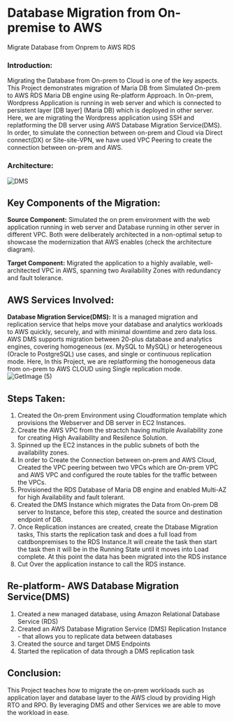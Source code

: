 # Database Migration from On-premise to AWS
Migrate Database from Onprem to AWS RDS

### Introduction:
Migrating the Database from On-prem to Cloud is one of the key aspects. This Project demonstrates migration of Maria DB from Simulated On-prem to AWS RDS Maria DB engine using Re-platform Approach. In On-prem,  Wordpress Application is running in web server and which is connected to persistent layer [DB layer] (Maria DB) which is deployed in other server. Here, we are migrating the Wordpress application using SSH and replatforming the DB server using AWS Database Migration Service(DMS). In order, to simulate the connection between on-prem and Cloud via Direct connect(DX) or Site-site-VPN, we have used VPC Peering to create the connection between on-prem and AWS.


### Architecture:
![DMS](https://github.com/user-attachments/assets/b698d7c2-d9fe-44aa-be8c-1e50b1f5c058)

## Key Components of the Migration:
**Source Component:**
Simulated the on prem environment with the web application running in web server and Database running in other server in different VPC. Both were deliberately architected in a non-optimal setup to showcase the modernization that AWS enables (check the architecture diagram).

**Target Component:**
Migrated the application to a highly available, well-architected VPC in AWS, spanning two Availability Zones with redundancy and fault tolerance.

## AWS Services Involved:
**Database Migration Service(DMS):**
It is a managed migration and replication service that helps move your database and analytics workloads to AWS quickly, securely, and with minimal downtime and zero data loss. AWS DMS supports migration between 20-plus database and analytics engines, covering homogeneous (ex. MySQL to MySQL) or heterogeneous (Oracle to PostgreSQL) use cases, and single or continuous replication mode. Here, In this Project, we are replatforming the homogeneous data from on-prem to AWS CLOUD using Single replication mode.
![GetImage (5)](https://github.com/user-attachments/assets/bc17edc1-30f4-43ac-a7fd-6906fa31ffc9)



## Steps Taken:
1. Created the On-prem Environment using Cloudformation template which provisions the Webserver and DB server in EC2 Instances.
2. Create the AWS VPC from the stractch having multiple Availability zone for creating High Availability and Resilence Solution.
3. Spinned up the EC2 instances in the public subnets of both the availability zones.
4. In order to Create the Connection between on-prem and AWS Cloud, Created the VPC peering between two VPCs which are On-prem VPC and AWS VPC and configured the route tables for the traffic between the VPCs.
5. Provisioned the RDS Database of Maria DB engine and enabled Multi-AZ for high Availability and fault tolerant.
6. Created the DMS Instance which migrates the Data from On-prem DB server to Instance, before this step, created the source and destination endpoint of DB.
7. Once Replication instances are created, create the Dtabase Migration tasks, This starts the replication task and does a full load from catdbonpremises to the RDS Instance.It will create the task then start the task then it will be in the Running State until it moves into Load complete. At this point the data has been migrated into the RDS instance
8. Cut Over the application instance to call the RDS instance.

## **Re-platform- AWS Database Migration Service(DMS)**
1. Created a new managed database, using Amazon Relational Database Service (RDS)
2. Created an AWS Database Migration Service (DMS) Replication Instance - that allows you to replicate data between databases
3. Created the source and target DMS Endpoints
4. Started the replication of data through a DMS replication task


## Conclusion:
This Project teaches how to migrate the on-prem workloads such as application layer and database layer to the AWS cloud by providing High RTO and RPO. By leveraging DMS and other Services we are able to move the workload in ease.
